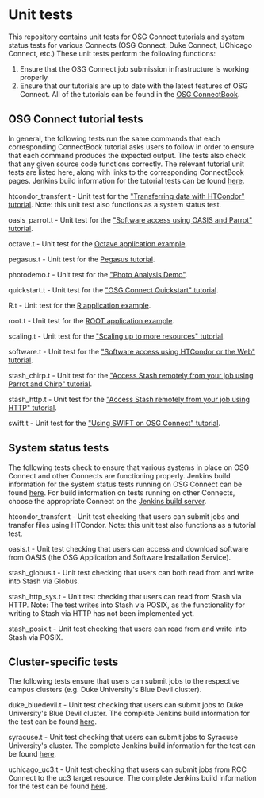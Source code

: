 Unit tests
==========

This repository contains unit tests for OSG Connect tutorials and system status tests for various Connects (OSG Connect, Duke Connect, UChicago Connect, etc.) 
These unit tests perform the following functions:
  1. Ensure that the OSG Connect job submission infrastructure is working properly
  2. Ensure that our tutorials are up to date with the latest features of OSG Connect. All of the tutorials can be found in the [OSG ConnectBook](https://confluence.grid.iu.edu/display/CON/Home).

OSG Connect tutorial tests
--------------------------
In general, the following tests run the same commands that each corresponding ConnectBook tutorial asks users to follow in order to ensure that each command produces the expected output. The tests also check that any given source code functions correctly. The relevant tutorial unit tests are listed here, along with links to the corresponding ConnectBook pages. Jenkins build information for the tutorial tests can be found [here](http://build.ci-connect.net:8080/job/OSG_Connect_Tests/view/OSG_Connect_Tutorials/).

htcondor_transfer.t - Unit test for the ["Transferring data with HTCondor" tutorial](https://confluence.grid.iu.edu/display/CON/Transferring+data+with+HTCondor). Note: this unit test also functions as a system status test.

oasis_parrot.t - Unit test for the ["Software access using OASIS and Parrot" tutorial](https://confluence.grid.iu.edu/display/CON/Software+access+using+OASIS+and+Parrot).

octave.t - Unit test for the [Octave application example](https://confluence.grid.iu.edu/display/CON/Example+Application+-+Octave).

pegasus.t - Unit test for the [Pegasus tutorial](https://confluence.grid.iu.edu/display/CON/Using+Pegasus+to+manage+jobs).

photodemo.t - Unit test for the ["Photo Analysis Demo"](https://confluence.grid.iu.edu/display/CON/Photo+Analysis+Demo).

quickstart.t - Unit test for the ["OSG Connect Quickstart" tutorial](https://confluence.grid.iu.edu/display/CON/OSG+Connect+Quickstart).

R.t - Unit test for the [R application example](https://confluence.grid.iu.edu/display/CON/Application+Example+-+R).

root.t - Unit test for the [ROOT application example](https://confluence.grid.iu.edu/display/CON/Application+Example+-+ROOT).

scaling.t - Unit test for the ["Scaling up to more resources" tutorial](https://confluence.grid.iu.edu/display/CON/Scaling+up+to+more+resources).

software.t - Unit test for the ["Software access using HTCondor or the Web" tutorial](https://confluence.grid.iu.edu/display/CON/Software+access+using+HTCondor+or+the+Web).

stash_chirp.t - Unit test for the ["Access Stash remotely from your job using Parrot and Chirp" tutorial](https://confluence.grid.iu.edu/display/CON/Access+Stash+remotely+from+your+job+using+Parrot+and+Chirp).

stash_http.t - Unit test for the ["Access Stash remotely from your job using HTTP" tutorial](https://confluence.grid.iu.edu/display/CON/Access+Stash+remotely+from+your+job+using+HTTP).

swift.t - Unit test for the ["Using SWIFT on OSG Connect" tutorial](https://confluence.grid.iu.edu/display/CON/Using+SWIFT+on+OSG+Connect).

System status tests
-------------------
The following tests check to ensure that various systems in place on OSG Connect and other Connects are functioning properly. Jenkins build information for the system status tests running on OSG Connect can be found [here](http://build.ci-connect.net:8080/job/OSG_Connect_Tests/view/OSG_Connect_System_Tests/). For build information on tests running on other Connects, choose the appropriate Connect on the [Jenkins build server](http://build.ci-connect.net:8080/).

htcondor_transfer.t - Unit test checking that users can submit jobs and transfer files using HTCondor. Note: this unit test also functions as a tutorial test.

oasis.t - Unit test checking that users can access and download software from OASIS (the OSG Application and Software Installation Service).

stash_globus.t - Unit test checking that users can both read from and write into Stash via Globus.

stash_http_sys.t - Unit test checking that users can read from Stash via HTTP. Note: The test writes into Stash via POSIX, as the functionality for writing to Stash via HTTP has not been implemented yet. 

stash_posix.t - Unit test checking that users can read from and write into Stash via POSIX.

Cluster-specific tests
----------------------
The following tests ensure that users can submit jobs to the respective campus clusters (e.g. Duke University's Blue Devil cluster).

duke_bluedevil.t - Unit test checking that users can submit jobs to Duke University's Blue Devil cluster. The complete Jenkins build information for the test can be found [here](http://build.ci-connect.net:8080/job/Duke_Connect_Tests/job/Duke_BlueDevilCluster/).

syracuse.t - Unit test checking that users can submit jobs to Syracuse University's cluster. The complete Jenkins build information for the test can be found [here](http://build.ci-connect.net:8080/job/OSG_Connect_Tests/job/Syracuse_Test/).

uchicago_uc3.t - Unit test checking that users can submit jobs from RCC Connect to the uc3 target resource. The complete Jenkins build information for the test can be found [here](http://build.ci-connect.net:8080/job/UChicago_Connect_Tests/job/Target_UC3/).